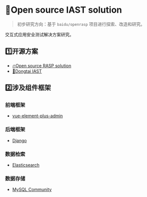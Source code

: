 # 👊Open source IAST solution
> 初步研究方向：基于 `baidu/openrasp` 项目进行探索、改造和研究。

交互式应用安全测试解决方案研究。

## :one:开源方案
- [🔥Open source RASP solution](https://github.com/baidu/openrasp)
- [🧨Dongtai IAST](https://github.com/HXSecurity/DongTai)



## 2️⃣涉及组件框架
### 前端框架
- [vue-element-plus-admin](https://github.com/kailong321200875/vue-element-plus-admin)

### 后端框架
- [Django](https://www.djangoproject.com/)

### 数据检索
- [Elasticsearch](https://www.elastic.co/cn/elasticsearch)

### 数据存储
- [MySQL Community](https://dev.mysql.com/downloads/mysql/)

